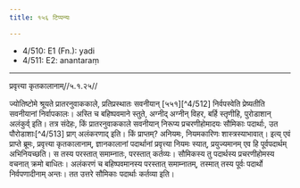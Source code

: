 ```yaml
---
title: १५६ टिप्पन्यः

---
```

- 4/510: E1 (Fn.): yadi
- 4/511: E2: anantaraṃ

____________________________________________


प्रवृत्त्या कृतकालानाम्//५.१.२५//

ज्योतिष्टोमे श्रूयते प्रातरनुवाककाले, प्रतिप्रस्थातः सवनीयान् [५५१][^4/512] निर्वपस्वेति प्रेष्यतीति सवनीयानां निर्वापकालः। अस्ति च बहिष्पवमाने स्तुते, अग्नीद् अग्नीन् विहर, बर्हि स्तृणीहि, पुरोडाशान् अलंकुर्व् इति। तत्र संदेहः, किं प्रातरनुवाककाले सवनीयान् निरूप्य प्रचरणीहोमादयः सौमिकाः पदार्थाः, उत पौरोडाशाः[^4/513] प्राग् अलंकरणाद् इति। किं प्राप्तम्? अनियमः, नियमकारिणः शास्त्रस्याभावात्।
इत्य् एवं प्राप्ते ब्रूमः, प्रवृत्त्या कृतकालानाम्, ज्ञानकालानां पदार्थानां प्रवृत्त्या नियमः स्यात्, प्रयुज्यमानम् एव हि पूर्वपदार्थम् अभिनियच्छति। स तस्य परस्तात् समाम्नातः, परस्तात् कर्तव्यः। सौमिकस्य तु पदार्थस्य प्रचरणीहोमस्य वचनात् क्रमो बाधितः। अलंकरणं च बहिष्पवमानस्य परस्तात् समाम्नातम्, तस्मात् तस्य पूर्वः पदार्थो निर्वपणादीनाम् अन्तः। तत उत्तरे सौमिकाः पदार्थाः कर्तव्या इति।
